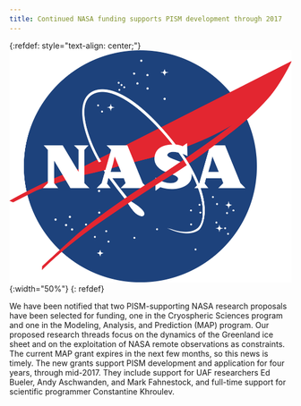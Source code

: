 ```yaml
---
title: Continued NASA funding supports PISM development through 2017
---
```


{:refdef: style="text-align: center;"}
![NASA logo](/img/news/nasa_logo.png){:width="50%"}
{: refdef}

We have been notified that two PISM-supporting NASA research proposals
have been selected for funding, one in the Cryospheric Sciences program
and one in the Modeling, Analysis, and Prediction (MAP) program. Our
proposed research threads focus on the dynamics of the Greenland ice
sheet and on the exploitation of NASA remote observations as
constraints. The current MAP grant expires in the next few months, so
this news is timely. The new grants support PISM development and
application for four years, through mid-2017. They include support for
UAF researchers Ed Bueler, Andy Aschwanden, and Mark Fahnestock, and
full-time support for scientific programmer Constantine Khroulev.
